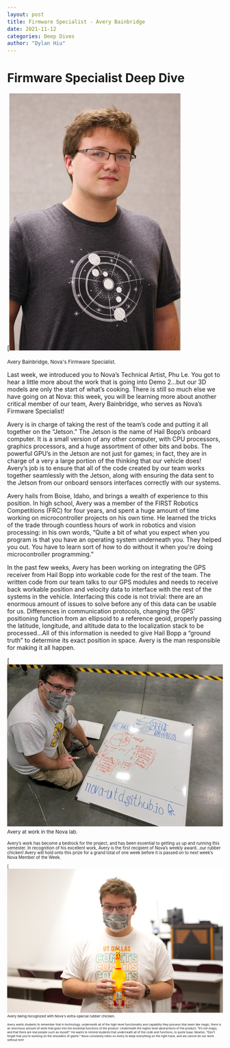 ```yaml
---
layout: post
title: Firmware Specialist - Avery Bainbridge
date: 2021-11-12
categories: Deep Dives
author: "Dylan Hiu"
---
```


# Firmware Specialist Deep Dive

[![Headshot of Avery](/assets/res/headshots/avery_bainbridge.jpg)

<small>Avery Bainbridge, Nova's Firmware Specialist.</small>

Last week, we introduced you to Nova’s Technical Artist, Phu Le. You got to hear a little more about the work that is going into Demo 2…but our 3D models are only the start of what’s cooking. There is still so much else we have going on at Nova: this week, you will be learning more about another critical member of our team, Avery Bainbridge, who serves as Nova’s Firmware Specialist!

Avery is in charge of taking the rest of the team’s code and putting it all together on the “Jetson.” The Jetson is the name of Hail Bopp’s onboard computer. It is a small version of any other computer, with CPU processors, graphics processors, and a huge assortment of other bits and bobs. The powerful GPU’s in the Jetson are not just for games; in fact, they are in charge of a very a large portion of the thinking that our vehicle does! Avery’s job is to ensure that all of the code created by our team works together seamlessly with the Jetson, along with ensuring the data sent to the Jetson from our onboard sensors interfaces correctly with our systems. 

Avery hails from Boise, Idaho, and brings a wealth of experience to this position. In high school, Avery was a member of the FIRST Robotics Competitions (FRC) for four years, and spent a huge amount of time working on microcontroller projects on his own time. He learned the tricks of the trade through countless hours of work in robotics and vision processing: in his own words, “Quite a bit of what you expect when you program is that you have an operating system underneath you. They helped you out. You have to learn sort of how to do without it when you're doing microcontroller programming.”

In the past few weeks, Avery has been working on integrating the GPS receiver from Hail Bopp into workable code for the rest of the team. The written code from our team talks to our GPS modules and needs to receive back workable position and velocity data to interface with the rest of the systems in the vehicle.  Interfacing this code is not trivial: there are an enormous amount of issues to solve before any of this data can be usable for us. Differences in communication protocols, changing the GPS’ positioning function from an ellipsoid to a reference geoid, properly passing the latitude, longitude, and altitude data to the localization stack to be processed…All of this information is needed to give Hail Bopp a “ground truth” to determine its exact position in space. Avery is the man responsible for making it all happen.

[![Image of Avery working in the Lab](/assets/res/21-11-12_Avery_Bainbridge_working.png)
<small>Avery at work in the Nova lab.<small>

Avery’s work has become a bedrock for the project, and has been essential to getting us up and running this semester. In recognition of his excellent work, Avery is the first recipient of Nova’s weekly award…our rubber chicken! Avery will hold onto this prize for a grand total of one week before it is passed on to next week’s Nova Member of the Week. 

[![Image of Avery with our rubber chicken](/assets/res/21-11-12-Avery_Bainbridge_chicken.jpg)
  <small>Avery being recognized with Nova's extra-special rubber chicken.<small>

Avery wants students to remember that in technology, underneath all of the high-level functionality and capability they possess that seem like magic, there is an enormous amount of work that goes into the essential functions of the product. Underneath the higher level abstractions of the product, “It’s not magic, and that there are real people such as myself.” He wants to remind students that underneath all of the code and functions, to quote Isaac Newton, “Don’t forget that you’re working on the shoulders of giants.” Nova constantly relies on Avery to keep everything on the right track, and we cannot do our work without him!
